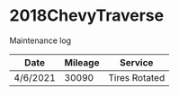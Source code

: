 # 2018ChevyTraverse
Maintenance log

| Date     | Mileage | Service                              |
|----------|---------|--------------------------------------|
| 4/6/2021 |  30090  | Tires Rotated                        |
